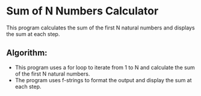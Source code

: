 # Sum of N Numbers Calculator

This program calculates the sum of the first N natural numbers and displays the sum at each step.

## Algorithm: 
  -  This program uses a for loop to iterate from 1 to N and calculate the sum of the first N natural numbers.
  -  The program uses f-strings to format the output and display the sum at each step.
